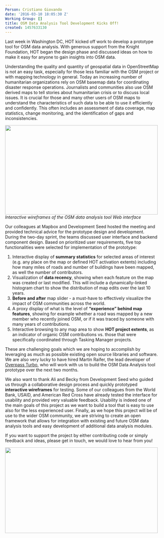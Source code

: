 ```yaml
---
Person: Cristiano Giovando
date: '2016-03-10 18:05:30 Z'
Working Group: []
title: OSM Data Analysis Tool Development Kicks Off!
created: 1457633130
---
```

<p>Last week in Washington DC, HOT kicked off work to develop a prototype tool for OSM data analysis. With generous support from the Knight Foundation, HOT began the design phase and discussed ideas on how to make it easy for anyone to gain insights into OSM data.&nbsp;</p><p><!--break--></p><p>Understanding the quality and quantity of geospatial data in OpenStreetMap is not an easy task, especially for those less familiar with the OSM project or with mapping technology in general. Today an increasing number of humanitarian organizations rely on OSM basemap data for coordinating disaster response operations. Journalists and communities also use OSM derived maps to tell stories about humanitarian crisis or to discuss local issues. It is crucial for those and many other users of OSM maps to understand the characteristics of such data to be able to use it efficiently and confidently. This often includes an assessment of data coverage, map statistics, change monitoring, and the identification of gaps and inconsistencies.</p><p><img src="/sites/default/files/CountryView.jpg" alt="" width="500" height="293"><br><em>Interactive wireframes of the OSM data analysis tool Web interface</em></p><p>Our colleagues at Mapbox and Development Seed hosted the meeting and provided technical advice for the prototype design and development. During the two-day sprint, the teams discussed user interface and backend component design. Based on prioritized user requirements, five top functionalities were selected for implementation of the prototype:</p><ol><li>Interactive display of <strong>summary statistics</strong> for selected areas of interest (e.g. any place on the map or defined HOT activation extents) including how many miles of roads and number of buildings have been mapped, as well the number of contributors.</li><li>Visualization of <strong>data recency</strong>, showing when each feature on the map was created or last modified. This will include a dynamically-linked histogram chart to show the distribution of map edits over the last 10 years.</li><li><strong>Before and after</strong> map slider - a must-have to effectively visualize the impact of OSM communities across the world.</li><li>A proxy display of what is the level of <strong>“experience” behind map features</strong>, showing for example whether a road was mapped by a new member who recently joined OSM, or if it was traced by someone with many years of contributions.</li><li>Interactive browsing to any map area to show <strong>HOT project extents</strong>, as an indicator of organic OSM contributions vs. those that were specifically coordinated through Tasking Manager projects.</li></ol><p>These are challenging goals which we are hoping to accomplish by leveraging as much as possible existing open source libraries and software. We are also very lucky to have hired Martin Raifer, the lead developer of <a href="https://overpass-turbo.eu/" target="_blank">Overpass Turbo</a>, who will work with us to build the OSM Data Analysis tool prototype over the next two months.</p><p>We also want to thank Ali and Becky from Development Seed who guided us through a collaborative design process and quickly prototyped <strong>interactive wireframes</strong> for testing. Some of our colleagues from the World Bank, USAID, and American Red Cross have already tested the interface for usability and provided very valuable feedback. Usability is indeed one of the main goals of this project as we want to build a tool that is easy to use also for the less experienced user. Finally, as we hope this project will be of use to the wider OSM community, we are striving to create an open framework that allows for integration with existing and future OSM data analysis tools and easy development of additional data analysis modules.&nbsp;</p><p>If you want to support the project by either contributing code or simply feedback and ideas, please get in touch, we would love to hear from you!</p><p><img src="/sites/default/files/IMG_20160303_125627609_HDR.jpg" alt="" width="500" height="281"></p>
